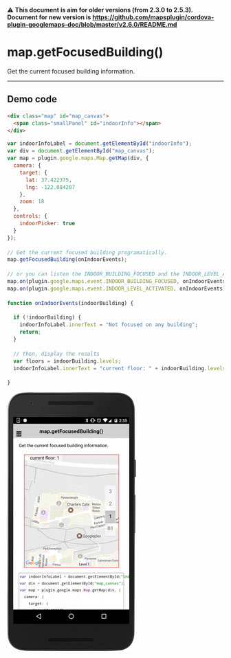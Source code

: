 :warning: **This document is aim for older versions (from 2.3.0 to 2.5.3).
Document for new version is https://github.com/mapsplugin/cordova-plugin-googlemaps-doc/blob/master/v2.6.0/README.md**

# map.getFocusedBuilding()

Get the current focused building information.

------------------------------------------------------------

## Demo code

```html
<div class="map" id="map_canvas">
  <span class="smallPanel" id="indoorInfo"></span>
</div>
```

```js
var indoorInfoLabel = document.getElementById("indoorInfo");
var div = document.getElementById("map_canvas");
var map = plugin.google.maps.Map.getMap(div, {
  camera: {
    target: {
      lat: 37.422375,
      lng: -122.084207
    },
    zoom: 18
  },
  controls: {
    indoorPicker: true
  }
});

// Get the current focused building programatically.
map.getFocusedBuilding(onIndoorEvents);

// or you can listen the INDOOR_BUILDING_FOCUSED and the INDOOR_LEVEL_ACTIVATED events.
map.on(plugin.google.maps.event.INDOOR_BUILDING_FOCUSED, onIndoorEvents);
map.on(plugin.google.maps.event.INDOOR_LEVEL_ACTIVATED, onIndoorEvents);

function onIndoorEvents(indoorBuilding) {

  if (!indoorBuilding) {
    indoorInfoLabel.innerText = "Not focused on any building";
    return;
  }

  // then, display the results
  var floors = indoorBuilding.levels;
  indoorInfoLabel.innerText = "current floor: " + indoorBuilding.levels[indoorBuilding.activeLevelIndex].name;

}
```

![](image.gif)
